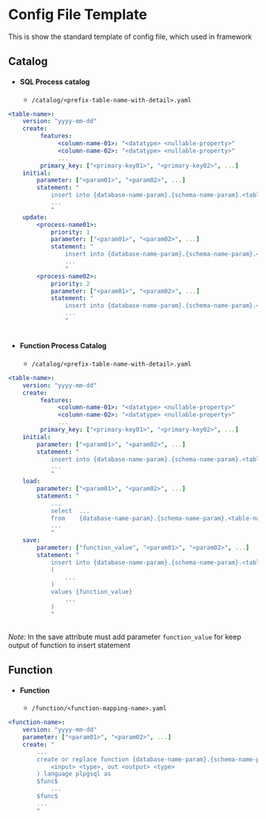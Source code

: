 # Config File Template

This is show the standard template of config file, which used in framework

## Catalog

- #### SQL Process catalog
    - `/catalog/<prefix-table-name-with-detail>.yaml`

```yaml
<table-name>:
    version: "yyyy-mm-dd"
    create:
         features:
              <column-name-01>: "<datatype> <nullable-property>"
              <column-name-02>: "<datatype> <nullable-property>"
              ...
         primary_key: ["<primary-key01>", "<primary-key02>", ...]
    initial:
        parameter: ["<param01>", "<param02>", ...]
        statement: "
            insert into {database-name-param}.{schema-name-param}.<table-name>
            ...
            "
    update:
        <process-name01>:
            priority: 1
            parameter: ["<param01>", "<param02>", ...]
            statement: "
                insert into {database-name-param}.{schema-name-param}.<table-name>
                ...
                "
        <process-name02>:
            priority: 2
            parameter: ["<param01>", "<param02>", ...]
            statement: "
                insert into {database-name-param}.{schema-name-param}.<table-name>
                ...
                "
    
```

- #### Function Process Catalog

    - `/catalog/<prefix-table-name-with-detail>.yaml`

```yaml
<table-name>:
    version: "yyyy-mm-dd"
    create:
         features:
              <column-name-01>: "<datatype> <nullable-property>"
              <column-name-02>: "<datatype> <nullable-property>"
              ...
         primary_key: ["<primary-key01>", "<primary-key02>", ...]
    initial:
        parameter: ["<param01>", "<param02>", ...]
        statement: "
            insert into {database-name-param}.{schema-name-param}.<table-name>
            ...
            "
    load:
        parameter: ["<param01>", "<param02>", ...]
        statement: "
            ...
            select  ...
            from    {database-name-param}.{schema-name-param}.<table-name>
            ... 
            "
    save:
        parameter: ["function_value", "<param01>", "<param02>", ...]
        statement: "
            insert into {database-name-param}.{schema-name-param}.<table-name>
            (
                ...
            )
            values {function_value}
                ...
            )
            "
    
```
*Note:* In the save attribute must add parameter `function_value` for keep output of function to insert statement

## Function

- #### Function
    - `/function/<function-mapping-name>.yaml`

```yaml
<function-name>:
    version: "yyyy-mm-dd"
    parameter: ["<param01>", "<param02>", ...]
    create: "
        ...
        create or replace function {database-name-param}.{schema-name-param}.<function-name>(
            <input> <type>, out <output> <type>
        ) language plpgsql as
        $func$
            ...
        $func$
        ...
        "
    
```
